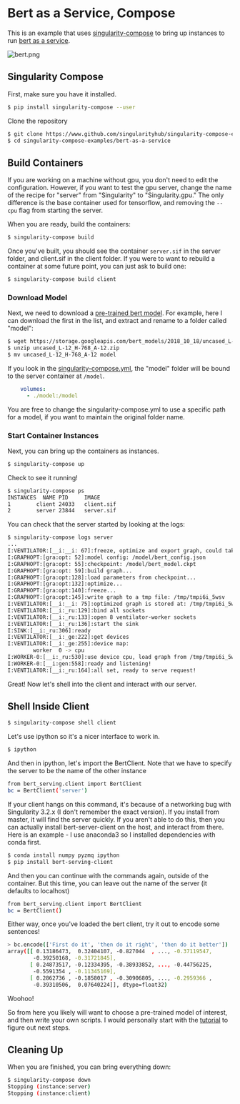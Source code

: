 # Bert as a Service, Compose

This is an example that uses [singularity-compose](https://www.github.com/singularityhub/singularity-compose)
to bring up instances to run [bert as a service](https://github.com/hanxiao/bert-as-service).

![bert.png](bert.png)

## Singularity Compose

First, make sure you have it installed.

```bash
$ pip install singularity-compose --user
```

Clone the repository

```bash
$ git clone https://www.github.com/singularityhub/singularity-compose-examples
$ cd singularity-compose-examples/bert-as-a-service
```

## Build Containers

If you are working on a machine without gpu, you don't need to edit the configuration.
However, if you want to test the gpu server, change the name of the recipe for "server"
from "Singularity" to "Singularity.gpu." The only difference is the base container used
for tensorflow, and removing the `--cpu` flag from starting the server.

When you are ready, build the containers:

```bash
$ singularity-compose build
```

Once you've built, you should see the container `server.sif` in the server folder,
and client.sif in the client folder. If you were to want to rebuild a container
at some future point, you can just ask to build one:

```bash
$ singularity-compose build client
```

### Download Model

Next, we need to download a [pre-trained bert model](https://github.com/hanxiao/bert-as-service#1-download-a-pre-trained-bert-model). For example, here I can download the first in the list, and extract and rename
to a folder called "model":

```bash
$ wget https://storage.googleapis.com/bert_models/2018_10_18/uncased_L-12_H-768_A-12.zip
$ unzip uncased_L-12_H-768_A-12.zip
$ mv uncased_L-12_H-768_A-12 model
```

If you look in the [singularity-compose.yml](singularity-compose.yml), the "model" folder will be bound to the server container at `/model`.


```yaml
    volumes:
      - ./model:/model
```

You are free to change the singularity-compose.yml to use a specific path for a model, if you
want to maintain the original folder name.

### Start Container Instances

Next, you can bring up the containers as instances.

```bash
$ singularity-compose up
```

Check to see it running!

```bash
$ singularity-compose ps
INSTANCES  NAME PID     IMAGE
1        client	24033	client.sif
2        server	23844	server.sif
```

You can check that the server started by looking at the logs:

```bash
$ singularity-compose logs server 
...
I:VENTILATOR:[__i:__i: 67]:freeze, optimize and export graph, could take a while...
I:GRAPHOPT:[gra:opt: 52]:model config: /model/bert_config.json
I:GRAPHOPT:[gra:opt: 55]:checkpoint: /model/bert_model.ckpt
I:GRAPHOPT:[gra:opt: 59]:build graph...
I:GRAPHOPT:[gra:opt:128]:load parameters from checkpoint...
I:GRAPHOPT:[gra:opt:132]:optimize...
I:GRAPHOPT:[gra:opt:140]:freeze...
I:GRAPHOPT:[gra:opt:145]:write graph to a tmp file: /tmp/tmpi6i_5wsv
I:VENTILATOR:[__i:__i: 75]:optimized graph is stored at: /tmp/tmpi6i_5wsv
I:VENTILATOR:[__i:_ru:129]:bind all sockets
I:VENTILATOR:[__i:_ru:133]:open 8 ventilator-worker sockets
I:VENTILATOR:[__i:_ru:136]:start the sink
I:SINK:[__i:_ru:306]:ready
I:VENTILATOR:[__i:_ge:222]:get devices
I:VENTILATOR:[__i:_ge:255]:device map: 
		worker  0 -> cpu
I:WORKER-0:[__i:_ru:530]:use device cpu, load graph from /tmp/tmpi6i_5wsv
I:WORKER-0:[__i:gen:558]:ready and listening!
I:VENTILATOR:[__i:_ru:164]:all set, ready to serve request!
```

Great! Now let's shell into the client and interact with our server.

## Shell Inside Client

```bash
$ singularity-compose shell client
```

Let's use ipython so it's a nicer interface to work in. 

```bash
$ ipython
```

And then in ipython, let's import the BertClient. Note that we have
to specify the server to be the name of the other instance

```bash
from bert_serving.client import BertClient
bc = BertClient('server')
```

If your client hangs on this command, it's because of a networking bug with
Singularity 3.2.x (I don't remember the exact version). If you install
from master, it will find the server quickly. If you aren't able to do this,
then you can actually install bert-server-client on the host, and interact from
there. Here is an example - I use anaconda3 so I installed dependencies
with conda first.

```bash
$ conda install numpy pyzmq ipython
$ pip install bert-serving-client
```

And then you can continue with the commands again, outside of the container.
But this time, you can leave out the name of the server (it defaults to localhost)


```bash
from bert_serving.client import BertClient
bc = BertClient()
```

Either way, once you've loaded the bert client, try it out to encode some
sentences!

```bash
> bc.encode(['First do it', 'then do it right', 'then do it better'])
array([[ 0.13186473,  0.32404107, -0.827044  , ..., -0.37119547,
        -0.39250168, -0.31721845],
       [ 0.24873517, -0.12334395, -0.38933852, ..., -0.44756225,
        -0.5591354 , -0.11345169],
       [ 0.2862736 , -0.1858017 , -0.30906805, ..., -0.2959366 ,
        -0.39310506,  0.07640224]], dtype=float32)
```

Woohoo!

So from here you likely will want to choose a pre-trained model of interest,
and then write your own scripts. I would personally start with the [tutorial](https://github.com/hanxiao/bert-as-service#book-tutorial) to figure out next steps.

## Cleaning Up

When you are finished, you can bring everything down:

```bash
$ singularity-compose down
Stopping (instance:server)
Stopping (instance:client)
```
